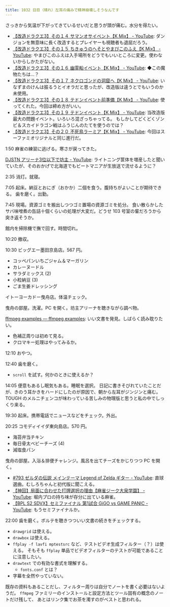 ```yaml
---
title: 1032 日目（晴れ）左耳の痛みで精神崩壊しそうなんです
---
```


さっきから気温が下がってきているせいだと思うが頭が痛む。水分を得たい。

* [【改造ドラクエ3】その１４ サマンオサイベント【K Mix】 - YouTube](https://www.youtube.com/watch?v=FDk62iKPZXQ):
  ダンジョンを無意味に長く改造するとプレイヤーも視聴者も退屈だろう。
* [【改造ドラクエ3】その１５ ちきゅうのへそとやまびこのふえ【K Mix】 - YouTube](https://www.youtube.com/watch?v=MjHuDPr--HU):
  やまびこのふえは入手場所をどうでもいいところに変更。使わないからしかたがない。
* [【改造ドラクエ3】その１６ 幽霊船イベント【K Mix】 - YouTube](https://www.youtube.com/watch?v=mPaq-3l9rT0):
  ◆この魔物たちは…？
* [【改造ドラクエ3】その１７ ネクロゴンドの洞窟へ【K Mix】 - YouTube](https://www.youtube.com/watch?v=93bbAdDrkQI):
  いなずまのけんは振るうとイオラだと思ったが、改造版は違うとでもいうのか未使用。
* [【改造ドラクエ3】その１８ テドンイベント前準備【K Mix】 - YouTube](https://www.youtube.com/watch?v=xPbRC0VchyY):
  使ってくれた。今回は締め方がいい。
* [【改造ドラクエ3】その１９ テドンイベント【K Mix】 - YouTube](https://www.youtube.com/watch?v=CalOLV9C3I8):
  当改造版最大の問題イベント。いろいろ混ざっちゃってる。
  もしかしてどくどくゾンビ＆スカイドラゴン戦はふうじんのたてを使うのでは？
* [【改造ドラクエ3】その２０ 不死鳥ラーミア【K Mix】 - YouTube](https://www.youtube.com/watch?v=6Vf5iRzzOaY):
  今回はスーファミオリジナルと同じ進行だ。

1:50 麻雀の練習に逃げる。寒さが戻ってきた。

[DJSTN アリーナ3位以下で坊主 - YouTube](https://www.youtube.com/watch?v=7aETf6LbnCs):
ライトニング筐体を増産したと聞いていたが、そのおかげで北海道でもビートマニアが生放送で流せるように？

2:35 消灯。就寝。

7:05 起床。納豆とおにぎ（おかか）二個を食う。腹持ちがよいことが期待できる。
歯を磨く。出勤。

7:45 現場。資源ゴミを搬出しつつゴミ置場の資源ゴミを処分。
食い散らかしたサバ味噌煮の缶詰十個くらいの処理が大変だ。どうせ 103 号室の輩だろうから突き返そうか。

館内を掃除機で撫で回す。時間切れ。

10:20 撤収。

10:30 ビッグエー墨田京島店。567 円。

* コッペパンいちごジャム＆マーガリン
* カレーヌードル
* サラダミックス (2)
* 小粒納豆 (3)
* ごま生姜ドレッシング

イトーヨーカドー曳舟店。体温チェック。

曳舟の部屋。洗濯。PC を開く。坊主アリーナを聴きながら調べ物。

[ffmpeg examples — ffmpeg examples](https://hhsprings.bitbucket.io/docs/programming/examples/ffmpeg/index.html):
いい文書を発見。しばらく読み耽りたい。

* 色補正周りは初めて見る。
* クロマキー処理はやってみるか。

12:10 おやつ。

12:40 歯を磨く。

* `scroll` を試す。何かのときに使えるか？

14:05 便意もあるし眠気もある。睡眠を選択。
日記に書きそびれていたことだが、きのう耳かきをハードにしたのが原因で、朝から左耳がジンジンと痛む。
TOUGH のメルニチェンコが味わっている苦しみの物理版と思うと私の中でしっくり来る。

19:30 起床。携帯電話でニュースなどをチェック。外出。

20:25 コモディイイダ東向島店。570 円。

* 海苔弁当チキン
* 毎日骨太ベビーチーズ (4)
* 減塩食パン

曳舟の部屋。入浴＆排便チャレンジ。風呂を出てチーズをかじりつつ PC を開く。

* [#793 ゼルダの伝説 メインテーマ Legend of Zelda ギター - YouTube](https://www.youtube.com/watch?v=SUMk4UOWVG8):
  直球選曲。むしろちゃんと初代版に聞こえる。
* [【神回】局面に合わせた打牌選択の理由【麻雀ジーク大泉学園】 - YouTube](https://www.youtube.com/watch?v=D64EthdJ-zs):
  堀内プロの持ち味が存分に出ている麻雀。
* [【BPL S2 SDVX】セミファイナル 第1試合 GiGO vs GAME PANIC - YouTube](https://www.youtube.com/watch?v=p-tyJhXJ40I):
  もうセミファイナルか。

22:00 歯を磨く。ボルテを聴きつついい文書の続きをチェックする。

* `drawgrid` は使える。
* `drawbox` は使える。
* `ffplay -f lavfi mptestsrc` など、テストビデオ生成フィルター（？）は使える。
  そもそも `ffplay` 単品でビデオフィルターのテストが可能であることに注意したい。
* `drawtext` での有効な書式を理解する。
  * `fonts.conf` とは？
* 字幕を全然やっていない。

既存の資料もあることだし、フィルター周りは自分でノートを書く必要はないようだ。
`ffmpeg` ファミリーのインストールと設定方法とツール固有の概念のノートだけ残して、
あとはリンク集でお茶を濁すのがベストと思われる。
